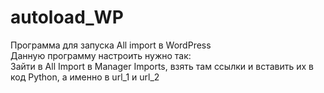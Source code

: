 # autoload_WP
Программа для запуска All import в WordPress<br>
Данную программу настроить нужно так:<br>
Зайти в All Import в Manager Imports, взять там ссылки и вставить их в код Python, а именно в url_1 и url_2
